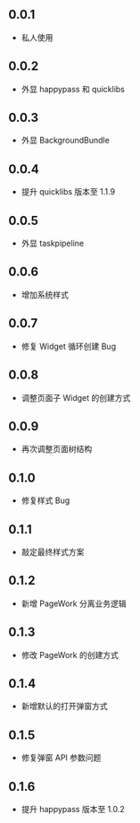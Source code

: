 ## 0.0.1

- 私人使用

## 0.0.2

- 外显 happypass 和 quicklibs

## 0.0.3

- 外显 BackgroundBundle

## 0.0.4

- 提升 quicklibs 版本至 1.1.9

## 0.0.5

- 外显 taskpipeline

## 0.0.6

- 增加系统样式

## 0.0.7

- 修复 Widget 循环创建 Bug

## 0.0.8

- 调整页面子 Widget 的创建方式

## 0.0.9

- 再次调整页面树结构

## 0.1.0

- 修复样式 Bug

## 0.1.1

- 敲定最终样式方案

## 0.1.2

- 新增 PageWork 分离业务逻辑

## 0.1.3

- 修改 PageWork 的创建方式

## 0.1.4

- 新增默认的打开弹窗方式

## 0.1.5

- 修复弹窗 API 参数问题

## 0.1.6

- 提升 happypass 版本至 1.0.2